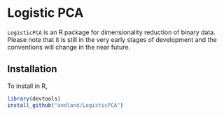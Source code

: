 # Logistic PCA

`LogisticPCA` is an R package for dimensionality reduction of binary data. Please note that it is still in the very early stages of development and the conventions will change in the near future.

## Installation

To install in R,
```R
library(devtools)
install_github("andland/LogisticPCA")
```